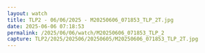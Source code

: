 ```yaml
---
layout: watch
title: TLP2 - 06/06/2025 - M20250606_071853_TLP_2T.jpg
date: 2025-06-06 07:18:53
permalink: /2025/06/06/watch/M20250606_071853_TLP_2
capture: TLP2/2025/202506/20250605/M20250606_071853_TLP_2T.jpg
---
```

